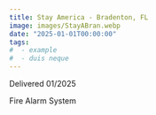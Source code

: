 ```yaml
---
title: Stay America - Bradenton, FL
image: images/StayABran.webp
date: "2025-01-01T00:00:00"
tags:
#  - example
#  - duis neque
---
```

Delivered 01/2025
<!-- more -->
Fire Alarm System
